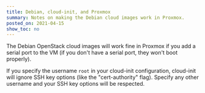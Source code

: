 ```yaml
---
title: Debian, cloud-init, and Proxmox
summary: Notes on making the Debian cloud images work in Proxmox.
posted_on: 2021-04-15
show_toc: no
---
```


The Debian OpenStack cloud images will work fine in Proxmox if you add a serial port to the VM (if you don't have a serial port, they won't boot properly).

If you specify the username `root` in your cloud-init configuration, cloud-init will ignore SSH key options (like the "cert-authority" flag). Specify any other username and your SSH key options will be respected.

